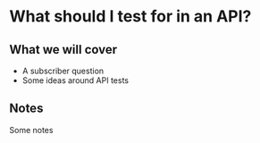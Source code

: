 # What should I test for in an API?

## What we will cover

- A subscriber question
- Some ideas around API tests

## Notes

Some notes

